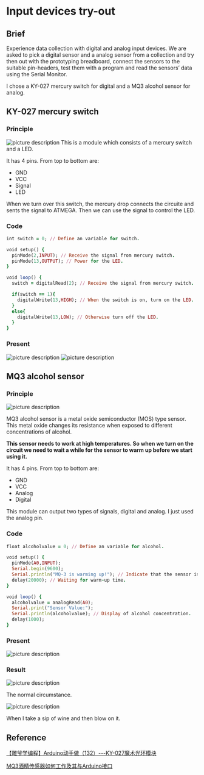 # Input devices try-out

## Brief
Experience data collection with digital and analog input devices. We are asked to pick a digital sensor and a analog sensor from a collection and try then out with the prototyping breadboard, connect the sensors to the suitable pin-headers,  test them with a program and read the sensors’ data using the Serial Monitor. 

I chose a KY-027 mercury switch for digital and a MQ3 alcohol sensor for analog.

## KY-027 mercury switch

### Principle
![picture description](./images/KY027.jpg)
This is a module which consists of a mercury switch and a LED.

It has 4 pins. From top to bottom are:
* GND
* VCC
* Signal
* LED

When we turn over this switch, the mercury drop connects the circuite and sents the signal to ATMEGA. Then we can use the signal to control the LED.

### Code
```ruby
int switch = 0; // Define an variable for switch.

void setup() {
  pinMode(2,INPUT); // Receive the signal from mercury switch.
  pinMode(13,OUTPUT); // Power for the LED.
}

void loop() {
  switch = digitalRead(2); // Receive the signal from mercury switch.

  if(switch == 1){
    digitalWrite(13,HIGH); // When the switch is on, turn on the LED.
  }
  else{
    digitalWrite(13,LOW); // Otherwise turn off the LED.
  }
}
```

### Present
![picture description](./images/mercuryswitch.jpg)
![picture description](./images/mercuryswitch1.jpg)

## MQ3 alcohol sensor

### Principle
![picture description](./images/MQ3.png)

MQ3 alcohol sensor is a metal oxide semiconductor (MOS) type sensor. This metal oxide changes its resistance when exposed to different concentrations of alcohol. 

**This sensor needs to work at high temperatures. So when we turn on the circuit we need to wait a while for the sensor to warm up before we start using it.**

It has 4 pins. From top to bottom are:
* GND
* VCC
* Analog
* Digital

This module can output two types of signals, digital and analog. I just used the analog pin.

### Code
```ruby
float alcoholvalue = 0; // Define an variable for alcohol.

void setup() {
  pinMode(A0,INPUT);
  Serial.begin(9600);
  Serial.println("MQ-3 is warming up!"); // Indicate that the sensor is warming up.
  delay(20000); // Waiting for warm-up time.
}

void loop() {
  alcoholvalue = analogRead(A0);
  Serial.print("Sensor Value:");
  Serial.println(alcoholvalue); // Display of alcohol concentration.
  delay(1000);
}
```

### Present
![picture description](./images/alcoholsensor.png)

### Result
![picture description](./images/sensorvalue.png)

The normal circumstance.

![picture description](./images/sensorvalue2.png)

When I take a sip of wine and then blow on it.

## Reference
[【雕爷学编程】Arduino动手做（132）---KY-027魔术光环模块](https://zhuanlan.zhihu.com/p/640036912)

[MQ3酒精传感器如何工作及其与Arduino接口](https://zhuanlan.zhihu.com/p/340078614)

